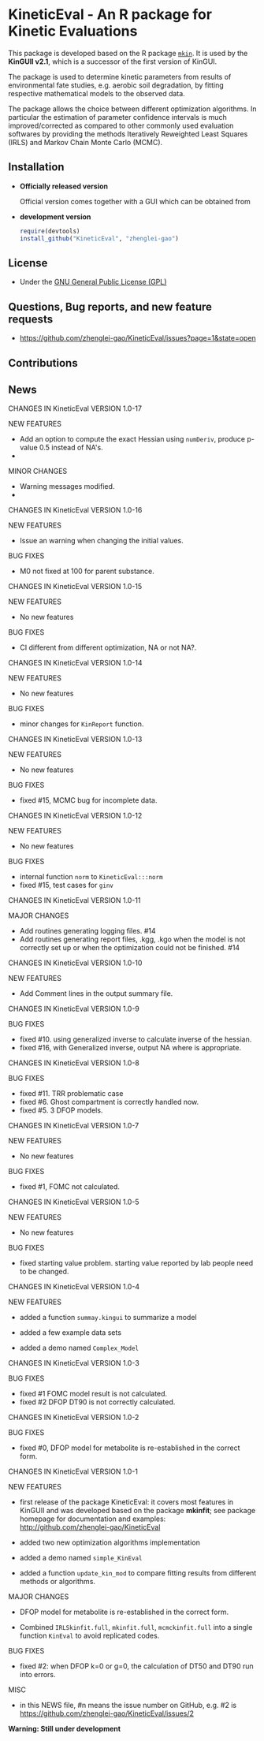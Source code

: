 KineticEval - An R package for Kinetic Evaluations
===========

This package is developed based on the R package [`mkin`](https://github.com/jranke/mkin). It is used by the **KinGUII v2.1**, which is a successor of the first version of KinGUI. 

The package is used to determine kinetic parameters from results of environmental fate studies, e.g. aerobic soil degradation, by fitting respective mathematical models to the observed data.

The package allows the choice between different optimization algorithms. In particular the estimation of parameter confidence intervals is much improved/corrected as compared to other commonly used evaluation softwares by providing the methods Iteratively Reweighted Least Squares (IRLS) and Markov Chain Monte Carlo (MCMC).

## Installation

* **Officially released version**

    Official version comes together with a GUI which can be obtained from 

* **development version**

    
    ```r
    require(devtools)
    install_github("KineticEval", "zhenglei-gao")
    ```



## License

* Under the [GNU General Public License (GPL)](http://www.gnu.org/licenses/gpl.html)

## Questions, Bug reports, and new feature requests

* https://github.com/zhenglei-gao/KineticEval/issues?page=1&state=open

## Contributions



## News

CHANGES IN KineticEval VERSION 1.0-17

NEW FEATURES

  - Add an option to compute the exact Hessian using `numDeriv`, produce p-value 0.5 instead of NA's.
  - 

MINOR CHANGES

  - Warning messages modified.
  - 

CHANGES IN KineticEval VERSION 1.0-16

NEW FEATURES

  - Issue an warning when changing the initial values.

BUG FIXES

  - M0 not fixed at 100 for parent substance.

CHANGES IN KineticEval VERSION 1.0-15

NEW FEATURES

  - No new features
  
BUG FIXES

  - CI different from different optimization, NA or not NA?.


CHANGES IN KineticEval VERSION 1.0-14

NEW FEATURES

  - No new features
  
BUG FIXES

  - minor changes for `KinReport` function.
  
CHANGES IN KineticEval VERSION 1.0-13

NEW FEATURES

  - No new features
  
BUG FIXES

  - fixed #15, MCMC bug for incomplete data.
  

CHANGES IN KineticEval VERSION 1.0-12

NEW FEATURES

  - No new features
  
BUG FIXES

  - internal function `norm` to `KineticEval:::norm`
  - fixed #15, test cases for `ginv`

CHANGES IN KineticEval VERSION 1.0-11

MAJOR CHANGES
  
  - Add routines generating logging files. #14
  - Add routines generating report files, .kgg, .kgo when the model is not correctly set up or when the optimization could not be finished. #14

CHANGES IN KineticEval VERSION 1.0-10

NEW FEATURES

  - Add Comment lines in the output summary file.

CHANGES IN KineticEval VERSION 1.0-9

BUG FIXES

  - fixed #10. using generalized inverse to calculate inverse of the hessian.
  - fixed #16, with Generalized inverse, output NA where is appropriate.

CHANGES IN KineticEval VERSION 1.0-8

BUG FIXES

  - fixed #11. TRR problematic case
  - fixed #6. Ghost compartment is correctly handled now.
  - fixed #5. 3 DFOP models.
  
CHANGES IN KineticEval VERSION 1.0-7

NEW FEATURES

  - No new features
  
BUG FIXES

  - fixed #1, FOMC not calculated.

CHANGES IN KineticEval VERSION 1.0-5

NEW FEATURES

  - No new features
  
BUG FIXES

  - fixed starting value problem. starting value reported by lab people need to be changed.

CHANGES IN KineticEval VERSION 1.0-4

NEW FEATURES

  - added a function `summay.kingui` to summarize a model
 
  - added a few example data sets
  
  - added a demo named `Complex_Model`
  
  
CHANGES IN KineticEval VERSION 1.0-3

BUG FIXES

  - fixed #1 FOMC model result is not calculated.
  - fixed #2 DFOP DT90 is not correctly calculated.

CHANGES IN KineticEval VERSION 1.0-2

BUG FIXES

  - fixed #0, DFOP model for metabolite is re-established in the correct form.

CHANGES IN KineticEval VERSION 1.0-1

NEW FEATURES

  - first release of the package KineticEval: it covers most features in KinGUII and was developed based on the package **mkinfit**; see package homepage for documentation and examples:
  http://github.com/zhenglei-gao/KineticEval
  
  - added two new optimization algorithms implementation
  
  - added a demo named `simple_KinEval`
  
  - added a function `update_kin_mod` to compare fitting results from different methods or algorithms.
  

MAJOR CHANGES

  - DFOP model for metabolite is re-established in the correct form.
  
  - Combined `IRLSkinfit.full`, `mkinfit.full`, `mcmckinfit.full` into a single function `KinEval` to avoid replicated codes.

BUG FIXES

  - fixed #2: when DFOP k=0 or g=0, the calculation of DT50 and DT90 run into errors.
  
MISC

  - in this NEWS file, #n means the issue number on GitHub, e.g. #2 is https://github.com/zhenglei-gao/KineticEval/issues/2



**Warning: Still under development**







